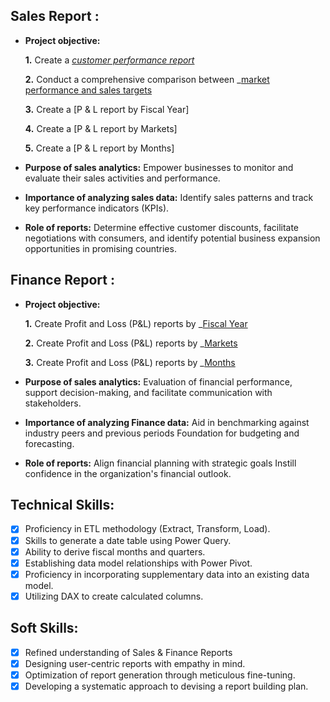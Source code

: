 ## Sales Report :


- **Project objective:** 

    **1.** Create a _[customer performance report](https://github.com/ayushm478/Excel-Sales-Analytics/blob/main/Customer%20Performance%20Report.pdf)_ 

    **2.** Conduct a comprehensive comparison between _[market performance and sales targets](https://github.com/ayushm478/Excel-Sales-Analytics/blob/main/Market%20Performance%20vs%20Target%20Report.pdf)

    **3.** Create a [P & L report by Fiscal Year]

    **4.** Create a [P & L report by Markets]

    **5.** Create a [P & L report by Months]
  
- **Purpose of sales analytics:** Empower businesses to monitor and evaluate their sales activities and performance.

- **Importance of analyzing sales data:** Identify sales patterns and track key performance indicators (KPIs).

- **Role of reports:** Determine effective customer discounts, facilitate negotiations with consumers, and identify potential business expansion opportunities in promising countries.

## Finance Report :

- **Project objective:** 

    **1.** Create Profit and Loss (P&L) reports by _[Fiscal Year](https://github.com/ayushm478/Excel-Sales-Analytics/blob/main/P%26L%20Statement%20by%20Fiscal%20Year.pdf) 

    **2.** Create Profit and Loss (P&L) reports by _[Markets](https://github.com/ayushm478/Excel-Sales-Analytics/blob/main/P%26L%20Statement%20by%20Markets.pdf)

    **3.** Create Profit and Loss (P&L) reports by _[Months](https://github.com/ayushm478/Excel-Sales-Analytics/blob/main/P%26L%20Statement%20by%20Months.pdf)

- **Purpose of sales analytics:** Evaluation of financial performance, support decision-making, and facilitate communication with stakeholders.

- **Importance of analyzing Finance data:** Aid in benchmarking against industry peers and previous periods Foundation for budgeting and forecasting.

- **Role of reports:** Align financial planning with strategic goals Instill confidence in the organization's financial outlook.


## Technical Skills:
- [x]	Proficiency in ETL methodology (Extract, Transform, Load).
- [x]	Skills to generate a date table using Power Query.
- [x]	Ability to derive fiscal months and quarters.
- [x]	Establishing data model relationships with Power Pivot.
- [x]	Proficiency in incorporating supplementary data into an existing data model.
- [x]	Utilizing DAX to create calculated columns.

## Soft Skills:
- [x]	Refined understanding of Sales & Finance Reports
- [x]	Designing user-centric reports with empathy in mind.
- [x]	Optimization of report generation through meticulous fine-tuning.
- [x]	Developing a systematic approach to devising a report building plan.
